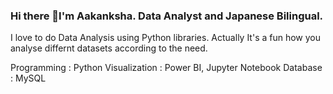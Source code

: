 ### Hi there 👋I'm Aakanksha. Data Analyst and Japanese Bilingual.

I love to do Data Analysis using Python libraries. Actually It's a fun how you analyse differnt datasets according to the need.

Programming : Python 
Visualization : Power BI, Jupyter Notebook
Database : MySQL

